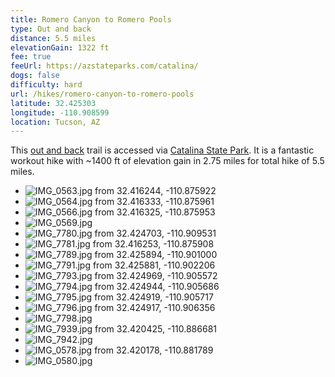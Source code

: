```yaml
---
title: Romero Canyon to Romero Pools
type: Out and back
distance: 5.5 miles
elevationGain: 1322 ft
fee: true
feeUrl: https://azstateparks.com/catalina/
dogs: false
difficulty: hard
url: /hikes/romero-canyon-to-romero-pools
latitude: 32.425303
longitude: -110.908599
location: Tucson, AZ
---
```


This [out and back](https://www.alltrails.com/trail/us/arizona/romero-canyon-trail-to-romero-pools) trail is accessed via [Catalina State Park](https://azstateparks.com/catalina/). It is a fantastic workout hike with ~1400 ft of elevation gain in 2.75 miles for total hike of 5.5 miles.

<wb-map></wb-map>

- ![IMG_0563.jpg from 32.416244, -110.875922](https://imagedelivery.net/jUwSKjsiLWz8U8lfkVW6uQ/ad9ebd72-ceca-422d-e815-687f77380300/330width)
- ![IMG_0564.jpg from 32.416333, -110.875961](https://imagedelivery.net/jUwSKjsiLWz8U8lfkVW6uQ/d5af04d3-298a-419d-c8bb-db2884a53200/330width)
- ![IMG_0566.jpg from 32.416325, -110.875953](https://imagedelivery.net/jUwSKjsiLWz8U8lfkVW6uQ/f92a9fe2-5d22-4c79-f568-80303e5ccc00/330width)
- ![IMG_0569.jpg](https://imagedelivery.net/jUwSKjsiLWz8U8lfkVW6uQ/8be19708-00e3-4179-6d99-2d86ed3f2500/330width)
- ![IMG_7780.jpg from 32.424703, -110.909531](https://imagedelivery.net/jUwSKjsiLWz8U8lfkVW6uQ/35a5fc75-b57f-4847-5a97-16d78bb0b100/330width)
- ![IMG_7781.jpg from 32.416253, -110.875908](https://imagedelivery.net/jUwSKjsiLWz8U8lfkVW6uQ/cf24128d-7c9a-4fa6-cd0c-377dffc04a00/330width)
- ![IMG_7789.jpg from 32.425894, -110.901000](https://imagedelivery.net/jUwSKjsiLWz8U8lfkVW6uQ/ab79ad9b-af5e-4a7b-6785-cfc3e87a1200/330width)
- ![IMG_7791.jpg from 32.425881, -110.902206](https://imagedelivery.net/jUwSKjsiLWz8U8lfkVW6uQ/1b91e5ac-d492-4ef0-11e3-af9697f88e00/330width)
- ![IMG_7793.jpg from 32.424969, -110.905572](https://imagedelivery.net/jUwSKjsiLWz8U8lfkVW6uQ/cc7accec-4873-48f3-373c-e8f51d9c3300/330width)
- ![IMG_7794.jpg from 32.424944, -110.905686](https://imagedelivery.net/jUwSKjsiLWz8U8lfkVW6uQ/853946be-8fa4-436c-2d38-a9ec38f8d300/330width)
- ![IMG_7795.jpg from 32.424919, -110.905717](https://imagedelivery.net/jUwSKjsiLWz8U8lfkVW6uQ/0c1c7f80-d685-4e97-04f4-564070f92d00/330width)
- ![IMG_7796.jpg from 32.424917, -110.906356](https://imagedelivery.net/jUwSKjsiLWz8U8lfkVW6uQ/9bc5d0c0-f779-4d50-5878-01b1942bda00/330width)
- ![IMG_7798.jpg](https://imagedelivery.net/jUwSKjsiLWz8U8lfkVW6uQ/65840285-4f8f-4f29-858c-619f64793100/330width)
- ![IMG_7939.jpg from 32.420425, -110.886681](https://imagedelivery.net/jUwSKjsiLWz8U8lfkVW6uQ/45c8e6d4-84e8-4a4d-03ec-33c422e05e00/330width)
- ![IMG_7942.jpg](https://imagedelivery.net/jUwSKjsiLWz8U8lfkVW6uQ/a39add3c-0044-4faa-a00a-cc9668274000/330width)
- ![IMG_0578.jpg from 32.420178, -110.881789](https://imagedelivery.net/jUwSKjsiLWz8U8lfkVW6uQ/abe8f2cd-042a-40cc-c60b-bde18be23f00/330width)
- ![IMG_0580.jpg](https://imagedelivery.net/jUwSKjsiLWz8U8lfkVW6uQ/1e5e6707-5ac9-49e3-a828-92d2b384c500/330width)